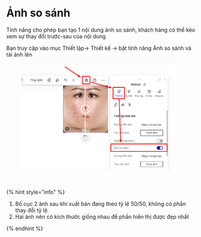# Ảnh so sánh

Tính năng cho phép bạn tạo 1 nội dung ảnh so sánh, khách hàng có thể kéo xem sự thay đổi trước-sau của nội dung&#x20;

Bạn truy cập vào mục Thiết lập-> Thiết kế -> bật tính năng Ảnh so sánh và tải ảnh lên&#x20;

<figure><img src="../../../.gitbook/assets/image (360).png" alt=""><figcaption></figcaption></figure>

<figure><img src="../../../.gitbook/assets/so sánh 1.gif" alt=""><figcaption></figcaption></figure>

{% hint style="info" %}
1. Bố cục 2  ảnh sau khi xuất bản đang theo tỷ lệ 50/50, không có phần thay đổi tỷ lệ
2. Hai ảnh nên có kích thước giống nhau để phần hiển thị được đẹp nhất&#x20;


{% endhint %}
